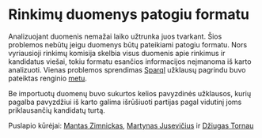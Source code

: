 Rinkimų duomenys patogiu formatu
======================================

Analizuojant duomenis nemažai laiko užtrunka juos tvarkant. Šios problemos
nebūtų jeigu duomenys būtų pateikiami patogiu formatu. Nors vyriausioji rinkimų
komisija skelbia visus duomenis apie rinkimus ir kandidatus viešai, tokiu
formatu esančios informacijos neįmanoma iš karto analizuoti.  Vienas problemos
sprendimas [Sparql](http://en.wikipedia.org/wiki/Sparql) 
užklausų pagrindu buvo pateiktas renginio [metu](http://dydra.com/graphity/lithuanian-politics).

Be importuotų duomenų buvo sukurtos kelios pavyzdinės užklausos, kurių pagalba
pavyzdžiui iš karto galima išrūšiuoti partijas pagal vidutinį joms priklausančių
kandidatų turtą. 


Puslapio kūrėjai: [Mantas
Zimnickas](http://www.linkedin.com/pub/mantas-zimnickas/7/a23/21a), 
[Martynas
Jusevičius](http://www.linkedin.com/profile/view?id=7084079&locale=en_US&trk=tyah2)
ir [Džiugas Tornau](http://www.linkedin.com/profile/view?id=22489224&authType=NAME_SEARCH&authToken=CsZP&locale=en_US&srchid=cda1f5b3-9ffa-4abd-9e24-1cab0cd4067d-0&srchindex=1&srchtotal=1&goback=%2Efps_PBCK_D%C5%BEiugas+Tornau_*1_*1_*1_*1_*1_*1_*2_*1_Y_*1_*1_*1_false_1_R_*1_*51_*1_*51_true_*2_*2_*2_*2_*2_*2_*2_*2_*2_*2_*2_*2_*2_*2_*2_*2_*2_*2_*2_*2_*2&pvs=ps&trk=pp_profile_name_link)


